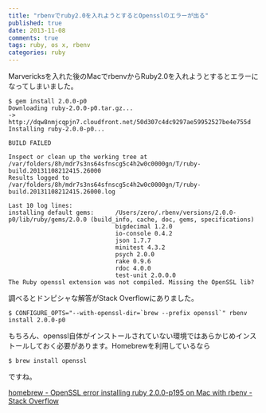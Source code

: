 ```yaml
---
title: "rbenvでruby2.0を入れようとするとOpensslのエラーが出る"
published: true
date: 2013-11-08
comments: true
tags: ruby, os x, rbenv
categories: ruby
---
```

Marvericksを入れた後のMacでrbenvからRuby2.0を入れようとするとエラーになってしまいました。

~~~
$ gem install 2.0.0-p0
Downloading ruby-2.0.0-p0.tar.gz...
-> http://dqw8nmjcqpjn7.cloudfront.net/50d307c4dc9297ae59952527be4e755d
Installing ruby-2.0.0-p0...

BUILD FAILED

Inspect or clean up the working tree at /var/folders/8h/mdr7s3ns64sfnscg5c4h2w0c0000gn/T/ruby-build.20131108212415.26000
Results logged to /var/folders/8h/mdr7s3ns64sfnscg5c4h2w0c0000gn/T/ruby-build.20131108212415.26000.log

Last 10 log lines:
installing default gems:      /Users/zero/.rbenv/versions/2.0.0-p0/lib/ruby/gems/2.0.0 (build_info, cache, doc, gems, specifications)
                              bigdecimal 1.2.0
                              io-console 0.4.2
                              json 1.7.7
                              minitest 4.3.2
                              psych 2.0.0
                              rake 0.9.6
                              rdoc 4.0.0
                              test-unit 2.0.0.0
The Ruby openssl extension was not compiled. Missing the OpenSSL lib?
~~~

調べるとドンピシャな解答がStack Overflowにありました。

~~~
$ CONFIGURE_OPTS="--with-openssl-dir=`brew --prefix openssl`" rbenv install 2.0.0-p0
~~~

もちろん、openssl自体がインストールされていない環境ではあらかじめインストールしておく必要があります。Homebrewを利用しているなら

~~~
$ brew install openssl
~~~

ですね。

[homebrew - OpenSSL error installing ruby 2.0.0-p195 on Mac with rbenv - Stack Overflow](http://stackoverflow.com/questions/17181075/openssl-error-installing-ruby-2-0-0-p195-on-mac-with-rbenv)
